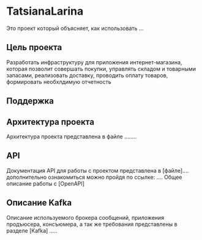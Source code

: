 # TatsianaLarina

Это проект который объясняет, как использовать ...

## Цель проекта 
Разработать инфраструктуру для приложения интернет-магазина, которая позволит совершать покупки, управлять складом и товарными запасами, реализовать доставку, проводить оплату товаров, формировать необхлдимую отчетность

## Поддержка


## Архитектура проекта
Архитектура проекта представлена в файле ........

## API
Документация API для работы с проектом представлена в [файле].... дополнительно ознакомиться можно пройдя по ссылке: ....
Общее описание работы с [OpenAPI] 

## Описание Kafka
Описание используемого брокера сообщений, приложения продъюсера, консъюмера, а так же требования представлены в разделе [Kafka] .....

